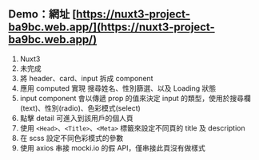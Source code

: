 ## Demo：網址 [https://nuxt3-project-ba9bc.web.app/](https://nuxt3-project-ba9bc.web.app/)

1. Nuxt3
2. 未完成
3. 將 header、card、input 拆成 component
4. 應用 computed 實現 搜尋姓名、性別篩選、以及 Loading 狀態
5. input component 會以傳遞 prop 的值來決定 input 的類型，使用於搜尋欄(text)、性別(radio)、色彩模式(select)
6. 點擊 detail 可進入到該用戶的個人頁
7. 使用 `<Head>`、`<Title>`、`<Meta>` 標籤來設定不同頁的 title 及 description
8. 在 scss 設定不同色彩模式的參數
9. 使用 axios 串接 mocki.io 的假 API，僅串接此頁沒有做樣式
